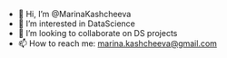 - 👋 Hi, I’m @MarinaKashcheeva
- 👀 I’m interested in DataScience
- 💞️ I’m looking to collaborate on DS projects
- 📫 How to reach me: marina.kashcheeva@gmail.com
